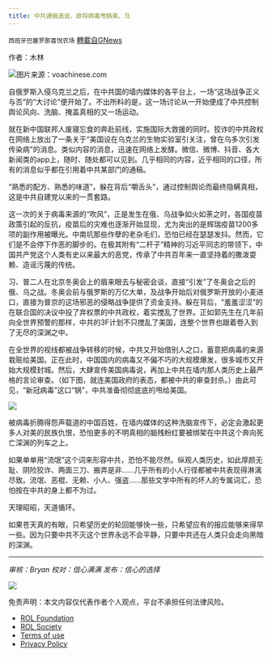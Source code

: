 ```yaml
---
title: 中共通俄造谣，欲将病毒甩锅美、乌
---
```

`西班牙巴塞罗那喜悦农场` [轉載自GNews](https://gnews.org/zh-hans/2156901/)

作者：木林

![](https://assets.gnews.org/wp-content/uploads/2022/03/D7BE847C-BB38-484D-9F60-1E20E90E82C0_w1023_r1_s.png)图片来源：voachinese.com

自俄罗斯入侵乌克兰之后，在中共国的墙内媒体的各平台上，一场“这场战争正义与否”的“大讨论”便开始了。不出所料的是，这一场讨论从一开始便成了中共控制舆论风向、洗脑、掩盖真相的又一场运动。

就在新中国联邦人废寝忘食的奔赴前线，实施国际大救援的同时。狡诈的中共政权在网络上放出了一条关于“美国设在乌克兰的生物实验室引关注，曾在乌多次引发传染病”的消息。类似内容的消息，迅速在网络上发酵。微信、微博、抖音、各大新闻类的app上，随时、随处都可以见到。几乎相同的内容，近乎相同的口径，所有的消息似乎都在引用着中共某部门的通稿。

“熟悉的配方、熟悉的味道”，躲在背后“嚼舌头”，通过控制舆论而最终隐瞒真相，这是中共自建党以来的一贯套路。

这一次的关于病毒来源的“吹风”，正是发生在俄、乌战争如火如荼之时，各国疫苗政策引起的反抗，疫苗后的灾难也逐渐开始显现，尤为突出的是辉瑞疫苗1200多项的副作用被曝光。中南坑那些作孽的老杂毛们，恐怕已经在瑟瑟发抖。然而，它们是不会停下作恶的脚步的。在极其附有“二杆子”精神的习近平同志的带领下，中国共产党这个人类有史以来最大的恶党，传承了中共百年来一直坚持着的撒泼耍赖、造谣污蔑的传统。

习、普二人在北京冬奥会上的眉来眼去与秘密会谈，直接“引发”了冬奥会之后的俄、乌之战。冬奥会前与俄罗斯的万亿大单，及战争开始后对俄罗斯开放的小麦进口，直接为普京的这场邪恶的侵略战争提供了资金支持。躲在背后，“羞羞涩涩”的在联合国的决议中投了弃权票的中共政权，着实搅乱了世界。正如郭先生在几年前向全世界预警的那样，中共的3F计划不只搅乱了美国，连整个世界也跟着卷入到了无尽的深渊之中。

在全世界的视线都被战争转移的时候，中共又开始借别人之口，蓄意把病毒的来源栽赃给美国。正在此时，中国国内的病毒又不偏不巧的大规模爆发，很多城市又开始大规模封城。然后，大肆宣传美国病毒说，再加上中共在墙内那人类历史上最严格的言论审查。（如下图，就连美国政府的表态，都被中共的审查封杀。）由此可见，“新冠病毒”这口“锅”，中共准备彻彻底底的甩给美国。

![](https://assets.gnews.org/wp-content/uploads/2022/03/unknown-18.png)

被病毒折腾得怨声载道的中国百姓，在墙内媒体的这种洗脑宣传下，必定会激起更多人对美的民族仇恨，恐怕更多的不明真相的脑残粉红要被绑架在中共这个奔向死亡深渊的列车之上。

如果单单用“流氓”这个词来形容中共，恐怕不能尽然。纵观人类历史，如此厚颜无耻、阴险狡诈、两面三刀、搬弄是非……几乎所有的小人行径都被中共表现得淋漓尽致。流氓、恶棍、无赖、小人、强盗……那些文学中所有的坏人的专属词汇，恐怕按在中共的身上都不为过。

天理昭昭，天道循环。

如果苍天真的有眼，只希望历史的轮回能够快一些，只希望应有的报应能够来得早一些。因为只要中共不灭这个世界永远不会平静，只要中共还在人类只会走向黑暗的深渊。

* * *

*审核：Bryan*
*校对：信心满满*
*发布：信心的选择*

![](https://assets.gnews.org/wp-content/uploads/2022/03/西喜-8.jpeg)

 

免责声明：本文内容仅代表作者个人观点，平台不承担任何法律风险。

- [ROL Foundation](https://rolfoundation.org/)
- [ROL Society](https://rolsociety.org/)
- [Terms of use](https://gnews.org/terms-of-use-3/)
- [Privacy Policy](https://gnews.org/privacy-policy/)
